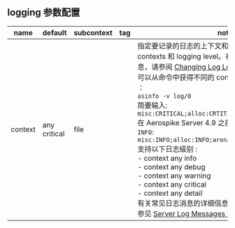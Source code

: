 ## logging 参数配置

| name | default | subcontext | tag | note |
|--- | --- | --- | --- |---|
| context | any critical | file | | 指定要记录的日志的上下文和级别。您可以结合使用 contexts 和 logging level。有关更改日志级别的详细信息，请参阅 [Changing Log Levels](https://docs.aerospike.com/docs/operations/manage/log/index.html#changing-logging-levels) . <br/> 可以从命令中获得不同的 contexts 及其 logging levels ： <br/> `asinfo -v log/0` <br/> 简要输入: <br/> `misc:CRITICAL;alloc:CRTITICAL;arenax:CRITICAL;...` <br/> 在 Aerospike Server 4.9 之前，默认的日志级别为 `INFO`: <br/> `misc:INFO;alloc:INFO;arenax:INFO;...` <br/> 支持以下日志级别 : <br/> - context any info <br/> - context any debug <br/> - context any warning <br/> - context any critical <br/> - context any detail <br/> 有关常见日志消息的详细信息和 contexts 的完整列表，参见 [Server Log Messages Reference Manual](https://docs.aerospike.com/docs/reference/serverlogmessages) .|
